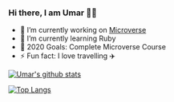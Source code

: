 ### Hi there, I am Umar 🙋‍♂️

- 🔭 I’m currently working on [Microverse](https://microverse.org/)
- 🌱 I’m currently learning Ruby
- 🥅 2020 Goals: Complete Microverse Course
- ⚡ Fun fact: I love travelling ✈️

[![Umar's github stats](https://github-readme-stats.vercel.app/api?username=mohammadumar28)](https://github.com/mohammadumar28)

[![Top Langs](https://github-readme-stats.vercel.app/api/top-langs/?username=mohammadumar28&layout=compact)](https://github.com/mohammadumar28)

[twitter]: https://twitter.com/Mohammadumar28
[linkedin]: https://www.linkedin.com/in/mohammadumar28/
